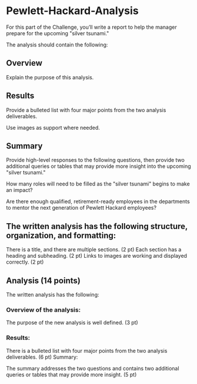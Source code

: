 # Pewlett-Hackard-Analysis

For this part of the Challenge, you’ll write a report to help the manager prepare for the upcoming "silver tsunami."

The analysis should contain the following:

## Overview

Explain the purpose of this analysis.

## Results

Provide a bulleted list with four major points from the two analysis deliverables.

Use images as support where needed.

## Summary

Provide high-level responses to the following questions, then provide two additional queries or tables that may provide more insight into the upcoming "silver tsunami."

How many roles will need to be filled as the "silver tsunami" begins to make an impact?

Are there enough qualified, retirement-ready employees in the departments to mentor the next generation of Pewlett Hackard employees?

## The written analysis has the following structure, organization, and formatting:

There is a title, and there are multiple sections. (2 pt)
Each section has a heading and subheading. (2 pt)
Links to images are working and displayed correctly. (2 pt)


## Analysis (14 points)

The written analysis has the following:

### Overview of the analysis:

The purpose of the new analysis is well defined. (3 pt)

### Results:

There is a bulleted list with four major points from the two analysis deliverables. (6 pt)
Summary:

The summary addresses the two questions and contains two additional queries or tables that may provide more insight. (5 pt)

